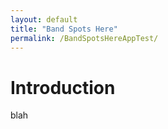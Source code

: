 ```yaml
---
layout: default
title: "Band Spots Here"
permalink: /BandSpotsHereAppTest/
---
```

# Introduction
blah

<html>
<style type="text/css">
</style>
<body onLoad=main();></body>    

<script>
  import * as Paho.MQTT from "https://cdn.jsdelivr.net/npm/paho-mqtt@1.1.0/paho-mqtt.js";

  var client;

  main(){
    document.write('Connecting');
    client = new Paho.MQTT.Client("mqtt.pskreporter.info", Number(1885),"a");
    client.onMessageArrived = onMessageArrived;
    client.connect({onSuccess:onConnect});
  }

  // called when the client connects
  function onConnect() {
    document.write('Connected');
    client.subscribe('pskr/filter/v2/+/FT8/+/+/+/+/+/#'); 
  }

  // called when a message arrives
  function onMessageArrived(message) {
    // example:
    // {"sq":49962698899,"f":28076461,"md":"FT8","rp":-18,"t":1727452137,"sc":"PC2J","sl":"JO22le91","rc":"WB5JJJ","rl":"EM35kg34","sa":263,"ra":291,"b":"10m"}
    // we need "b", "ts", "sc", "rc", "sa", "ra"}
    document.write(message.payloadString);
  }
</script>

</html>
